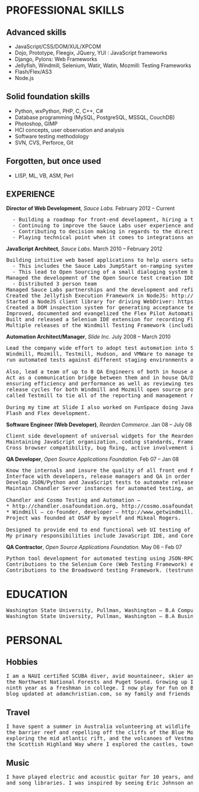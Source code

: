 PROFESSIONAL SKILLS
===================

Advanced skills
---------------
* JavaScript/CSS/DOM/XUL/XPCOM
* Dojo, Prototype, Fleegix, JQuery, YUI : JavaScript frameworks
* Django, Pylons: Web Frameworks
* Jellyfish, Windmill, Selenium, Watir, Watin, Mozmill: Testing Frameworks
* Flash/Flex/AS3
* Node.js

Solid foundation skills
-----------------------
* Python, wxPython, PHP, C, C++, C#
* Database programming (MySQL, PostgreSQL, MSSQL, CouchDB)
* Photoshop, GIMP
* HCI concepts, user observation and analysis
* Software testing methodology
* SVN, CVS, Perforce, Git

Forgotten, but once used
------------------------
* LISP, ML, VB, ASM, Perl

EXPERIENCE
----------

**Director of Web Development**, *Sauce Labs.* February 2012 – Current
<pre>
  - Building a roadmap for front-end development, hiring a team of engineers to make it a reality.
  - Continuing to improve the Sauce Labs user experience and product messaging.
  - Contributing to decision making in regards to the direction of our products and focus on the software tools and development markets.
  - Playing technical point when it comes to integrations and partnerships.
</pre>

**JavaScript Architect**, *Sauce Labs.* March 2010 – February 2012
<pre>
Building intuitive web based applications to help users setup and utilize the Sauce OnDemand cloud testing service.
  - This includes the Sauce Labs JumpStart on-ramping system.
  - This lead to Open Sourcing of a small dialoging system built on top of jQuery UI: https://github.com/admc/jqWizard
Managed the development of the Open Source test creation IDE, Sauce/Selenium Builder: http://code.google.com/p/se-builder
  - Distributed 3 person team
Managed Sauce Labs partnerships and the development and refinement of the Sauce Labs REST API for developer integration
Created the Jellyfish Execution Framework in NodeJS: http://github.com/admc/jellyfish, http://www.jelly.io
Started a NodeJS client library for driving WebDriver: https://github.com/admc/wd
Created a DOM inspection system for generating acceptance tests (called test-machine): https://github.com/admc/test-machine
Improved, documented and evangelized the Flex Pilot Automation Library: https://github.com/mde/flex-pilot
Built and released a Selenium IDE extension for recording Flex Automation: https://github.com/admc/flex-pilot-x
Multiple releases of the Windmill Testing Framework (including a re-tooled UI): http://github.com/windmill/windmill
</pre>

**Automation Architect/Manager**, *Slide Inc.* July 2008 – March 2010
<pre>
Lead the company wide effort to adopt test automation into Slide QA. Built an automated testing system using:
Windmill, Mozmill, Testmill, Hudson, and VMWare to manage testing resources, interact with the source repositories, 
run automated tests against different staging environments and branches, and report results.

Also, lead a team of up to 8 QA Engineers of both in house and outsourced resources writing automated test cases. 
Act as a communication bridge between them and in house QA/Development/IT, provide them with tools and manage goals 
ensuring efficiency and performance as well as reviewing tests ensuring the quality. Played a major role in many 
release cycles for both Windmill and Mozmill open source projects, and created a test case management server 
called Testmill to tie all of the reporting and management resources together for fast test analysis and debugging.

During my time at Slide I also worked on FunSpace doing JavaScript and Python development, and SuperPocus doing 
Flash and Flex development.
</pre>

**Software Engineer (Web Developer)**, *Rearden Commerce.* Jan 08 – July 08
<pre>
Client side development of universal widgets for the Rearden Personal Assistant.
Maintaining JavaScript organization, coding standards, Framework usage and performance.
Cross browser compatibility, bug ﬁxing, active involvement in client side architecture and planning.
</pre>

**QA Developer**, *Open Source Applications Foundation.* Feb 07 – Jan 08
<pre>
Know the internals and insure the quality of all front end functionality in the Chandler Server.
Interface with developers, release managers and QA in order to ensure smooth releases.
Develop JSON/Python and JavaScript tests to automate release cycles.
Maintain Chandler Server instances for automated testing, and QA Sessions.

Chandler and Cosmo Testing and Automation –
* http://chandler.osafoundation.org, http://cosmo.osafoundation.org
* Windmill — co-founder, developer — http://www.getwindmill.com
Project was founded at OSAF by myself and Mikeal Rogers.

Designed to provide end to end functional web UI testing of any web application.
My primary responsibilities include JavaScript IDE, and Core interaction with the Browsers.
</pre>

**QA Contractor**, *Open Source Applications Foundation.* May 06 – Feb 07
<pre>
Python tool development for automated testing using JSON-RPC, CMP.
Contributions to the Selenium Core (Web Testing Framework) enhancing AJAX testing functionality.
Contributions to the Broadsword testing Framework. (testrunner, stress testing)
</pre>

EDUCATION
=========
<pre>
Washington State University, Pullman, Washington — B.A Computer Science
Washington State University, Pullman, Washington — B.A Business Administration
</pre>

PERSONAL
========

Hobbies
-------

<pre>
I am a NAUI certiﬁed SCUBA diver, avid mountaineer, skier and sailor. I spent most of my life exploring 
the Northwest National Forests and Puget Sound. Growing up I played eight years of premier soccer and a 
ninth year as a freshman in college. I now play for fun on Bay Area teams to keep ﬁt. I try to keep my 
blog updated at adamchristian.com, so my family and friends can follow my adventures.
</pre>

Travel
------
<pre>
I have spent a summer in Australia volunteering at wildlife refuges and conservation parks, diving on 
the barrier reef and repelling off the cliffs of the Blue Mountains. I also spent a summer in Iceland 
exploring the mid atlantic rift, and the volcanoes of Vestmannaeyjar. My most recent excursion was to 
the Scottish Highland Way where I explored the castles, towns and distilleries.
</pre>

Music
-----
<pre>
I have played electric and acoustic guitar for 10 years, and like to keep up on my tablature reading 
and song libraries. I was inspired by seeing Eric Johnson and Joe Satriani in concert in Spokane Washington.
</pre>
